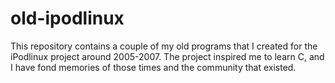 # old-ipodlinux

This repository contains a couple of my old programs that I created for the iPodlinux project around 2005-2007. The project inspired me to learn C, and I have fond memories of those times and the community that existed.
